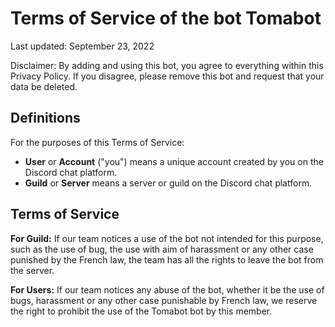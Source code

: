 # Terms of Service of the bot Tomabot

Last updated: September 23, 2022

Disclaimer: By adding and using this bot, you agree to everything within this Privacy Policy. If you disagree, please remove this bot and request that your data be deleted.

## Definitions

For the purposes of this Terms of Service:

- **User** or **Account** ("you") means a unique account created by you on the Discord chat platform.
- **Guild** or **Server** means a server or guild on the Discord chat platform.


## Terms of Service
**For Guild:** If our team notices a use of the bot not intended for this purpose, such as the use of bug, the use with aim of harassment or any other case punished by the French law, the team has all the rights to leave the bot from the server. 

**For Users:** If our team notices any abuse of the bot, whether it be the use of bugs, harassment or any other case punishable by French law, we reserve the right to prohibit the use of the Tomabot bot by this member.

